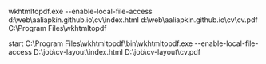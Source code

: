 
wkhtmltopdf.exe --enable-local-file-access d:\web\aaliapkin.github.io\cv\index.html d:\web\aaliapkin.github.io\cv\cv.pdf
C:\Program Files\wkhtmltopdf


start C:\Program Files\wkhtmltopdf\bin\wkhtmltopdf.exe --enable-local-file-access D:\job\cv-layout\index.html D:\job\cv-layout\cv.pdf